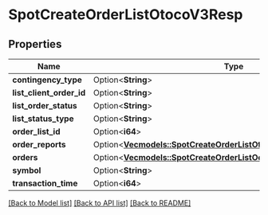 # SpotCreateOrderListOtocoV3Resp

## Properties

Name | Type | Description | Notes
------------ | ------------- | ------------- | -------------
**contingency_type** | Option<**String**> |  | [optional]
**list_client_order_id** | Option<**String**> |  | [optional]
**list_order_status** | Option<**String**> |  | [optional]
**list_status_type** | Option<**String**> |  | [optional]
**order_list_id** | Option<**i64**> |  | [optional]
**order_reports** | Option<[**Vec<models::SpotCreateOrderListOtoV3RespOrderReportsInner>**](SpotCreateOrderListOtoV3Resp_orderReports_inner.md)> |  | [optional]
**orders** | Option<[**Vec<models::SpotCreateOrderListOcoV3RespOrdersInner>**](SpotCreateOrderListOcoV3Resp_orders_inner.md)> |  | [optional]
**symbol** | Option<**String**> |  | [optional]
**transaction_time** | Option<**i64**> |  | [optional]

[[Back to Model list]](../README.md#documentation-for-models) [[Back to API list]](../README.md#documentation-for-api-endpoints) [[Back to README]](../README.md)


